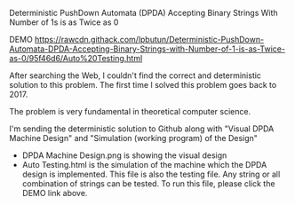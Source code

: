 Deterministic PushDown Automata (DPDA) Accepting Binary Strings With Number of 1s is as Twice as 0

DEMO
https://rawcdn.githack.com/lpbutun/Deterministic-PushDown-Automata-DPDA-Accepting-Binary-Strings-with-Number-of-1-is-as-Twice-as-0/95f46d6/Auto%20Testing.html

After searching the Web, I couldn't find the correct and deterministic solution to this problem. The first time I solved this problem goes back to 2017.

The problem is very fundamental in theoretical computer science.

I'm sending the deterministic solution to Github along with "Visual DPDA Machine Design" and "Simulation (working program) of the Design"

* DPDA Machine Design.png is showing the visual design
* Auto Testing.html is the simulation of the machine which the DPDA design is implemented. 
  This file is also the testing file. Any string or all combination of strings can be tested. 
  To run this file, please click the DEMO link above. 
